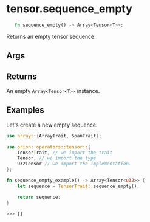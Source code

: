 # tensor.sequence_empty

```rust 
   fn sequence_empty() -> Array<Tensor<T>>;
```

Returns an empty tensor sequence.

## Args

## Returns

An empty `Array<Tensor<T>>` instance.

## Examples

Let's create a new empty sequence.

```rust
use array::{ArrayTrait, SpanTrait};

use orion::operators::tensor::{
    TensorTrait, // we import the trait
    Tensor, // we import the type
    U32Tensor // we import the implementation. 
};

fn sequence_empty_example() -> Array<Tensor<u32>> {
    let sequence = TensorTrait::sequence_empty();

    return sequence;
}

>>> []
```
